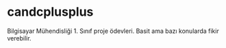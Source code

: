 # candcplusplus

Bilgisayar Mühendisliği 1. Sınıf proje ödevleri.
Basit ama bazı konularda fikir verebilir.
